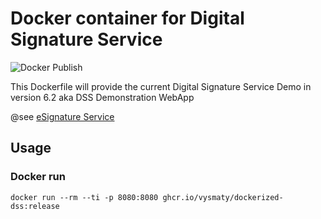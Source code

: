 # Docker container for Digital Signature Service

![Docker Publish](https://github.com/vysmaty/dockerized-dss/actions/workflows/docker-publish.yml/badge.svg)

This Dockerfile will provide the current Digital Signature Service Demo in version 6.2 aka DSS Demonstration WebApp

@see [eSignature Service](https://ec.europa.eu/digital-building-blocks/sites/display/DIGITAL/Digital+Signature+Service+-++DSS)

## Usage

### Docker run
`docker run --rm --ti -p 8080:8080 ghcr.io/vysmaty/dockerized-dss:release`
